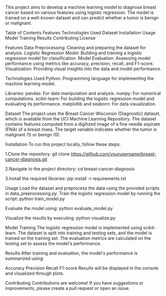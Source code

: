 This project aims to develop a machine learning model to diagnose breast cancer based on various features using logistic regression. The model is trained on a well-known dataset and can predict whether a tumor is benign or malignant.

Table of Contents
Features
Technologies Used
Dataset
Installation
Usage
Model Training
Results
Contributing
License

Features
Data Preprocessing: Cleaning and preparing the dataset for analysis.
Logistic Regression Model: Building and training a logistic regression model for classification.
Model Evaluation: Assessing model performance using metrics like accuracy, precision, recall, and F1-score.
Visualization: Providing visual insights into the data and model performance.

Technologies Used
Python: Programming language for implementing the machine learning model.

Libraries:
pandas: For data manipulation and analysis.
numpy: For numerical computations.
scikit-learn: For building the logistic regression model and evaluating its performance.
matplotlib and seaborn: For data visualization.

Dataset
The project uses the Breast Cancer Wisconsin (Diagnostic) dataset, which is available from the UCI Machine Learning Repository.
The dataset contains features computed from a digitized image of a fine needle aspirate (FNA) of a breast mass. The target variable indicates whether the tumor is malignant (1) or benign (0).

Installation
To run this project locally, follow these steps:

1.Clone the repository:
git clone https://github.com/yourusername/breast-cancer-diagnosis.git

2.Navigate to the project directory:
cd breast-cancer-diagnosis

3.Install the required libraries:
pip install -r requirements.txt

Usage
Load the dataset and preprocess the data using the provided scripts in data_preprocessing.py.
Train the logistic regression model by running the script:
python train_model.py

Evaluate the model using:
python evaluate_model.py

Visualize the results by executing:
python visualize.py

Model Training
The logistic regression model is implemented using scikit-learn. The dataset is split into training and testing sets, and the model is trained on the training set.
The evaluation metrics are calculated on the testing set to assess the model's performance.

Results
After training and evaluation, the model's performance is summarized using:

Accuracy
Precision
Recall
F1-score
Results will be displayed in the console and visualized through plots.

Contributing
Contributions are welcome! If you have suggestions or improvements, please create a pull request or open an issue.
